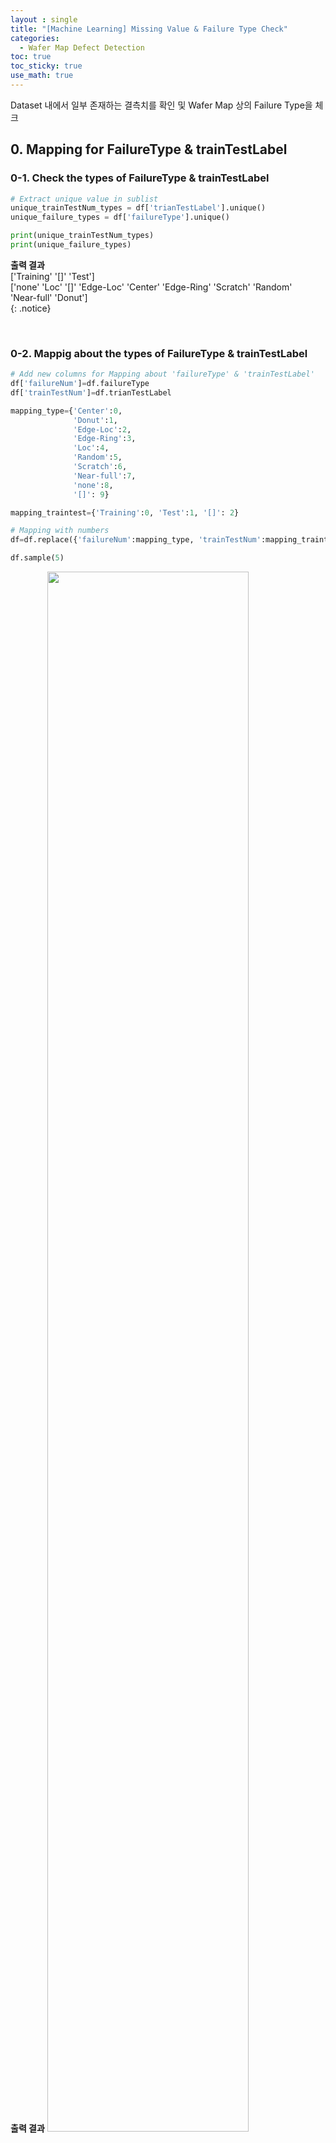 ```yaml
---
layout : single
title: "[Machine Learning] Missing Value & Failure Type Check"
categories: 
  - Wafer Map Defect Detection
toc: true
toc_sticky: true
use_math: true
---
```


Dataset 내에서 일부 존재하는 결측치를 확인 및 Wafer Map 상의 Failure Type을 체크   

## 0. Mapping for FailureType & trainTestLabel   
### 0-1. Check the types of FailureType & trainTestLabel    

```python
# Extract unique value in sublist   
unique_trainTestNum_types = df['trianTestLabel'].unique()
unique_failure_types = df['failureType'].unique()

print(unique_trainTestNum_types)
print(unique_failure_types)
```

**출력 결과**   
['Training' '[]' 'Test']   
['none' 'Loc' '[]' 'Edge-Loc' 'Center' 'Edge-Ring' 'Scratch' 'Random'   
 'Near-full' 'Donut']    
{: .notice}  

&nbsp;

### 0-2. Mappig about the types of FailureType & trainTestLabel    

```python
# Add new columns for Mapping about 'failureType' & 'trainTestLabel'
df['failureNum']=df.failureType
df['trainTestNum']=df.trianTestLabel

mapping_type={'Center':0, 
              'Donut':1, 
              'Edge-Loc':2, 
              'Edge-Ring':3, 
              'Loc':4, 
              'Random':5,
              'Scratch':6, 
              'Near-full':7, 
              'none':8,
              '[]': 9}

mapping_traintest={'Training':0, 'Test':1, '[]': 2}

# Mapping with numbers
df=df.replace({'failureNum':mapping_type, 'trainTestNum':mapping_traintest})

df.sample(5)
```

<div align="left">
  <strong>출력 결과</strong>
  <img src="/assets/images/WM/4.png" width="80%" height="80%" alt=""/>
  <p><em></em></p>
</div>
{: .notice}


&nbsp;

## 1. Identifying the number of missing values    
### 1-1. Build New Dataframes    

```python
# New dataframe with labels
df_withlabel = df[(df['failureNum'] >= 0) & (df['failureNum'] <= 8 )]
df_withlabel = df_withlabel.reset_index()

# New dataframe with patterns (Except for failureType = none)
df_withpattern = df[(df['failureNum'] >= 0) & (df['failureNum'] <= 7)]
df_withpattern = df_withpattern.reset_index()

# New dataframe without patterns (failureType = none)
df_nonpattern = df[(df['failureNum'] == 8)]

df_withlabel.shape[0], df_withpattern.shape[0], df_nonpattern.shape[0]
```

**출력 결과**    
(172950, 25519, 147431)
{: .notice}   

&nbsp;

### 1-2. Identify    

```python
df_other = df[~((df['failureNum'] >= 0) & (df['failureNum'] <= 8))]

if 172950 + len(df_other)== df.shape[0]:
    print(True)
# N of Data with label +  N of Data w/o label = N of Total data
```

**출력 결과**   
True    
{: .notice}    

- Failure Type에 대해서 제대로 라벨링이 되어 있는 데이터와 그렇지 않은 데이터, 즉 결측치의 수를 종합, 전체 데이터 수와 일치하는지 확인         
- 결과적으로 일치하므로, Dataset 내 결측치의 수는 **638,507**개로 확인됨    

&nbsp;

### 1-3. Visualization     

```python
from matplotlib import gridspec
fig = plt.figure(figsize= (20, 4.5))
gs = gridspec.GridSpec(1,2,width_ratios=[1, 2.5])
ax1 = plt.subplot(gs[0])
ax2 = plt.subplot(gs[1])

no_wafers=[tol_wafers - df_withlabel.shape[0], 
           df_withpattern.shape[0], 
           df_nonpattern.shape[0]]

colors = ['silver', 'orange', 'gold']
explode = (0.1, 0, 0)  # explode 1st slice
labels = ['no-label','label&pattern','label&non-pattern']
ax1.pie(no_wafers, 
        explode=explode, 
        labels=labels, 
        colors=colors, 
        autopct='%1.1f%%', 
        shadow=True, 
        startangle=140)

uni_pattern=np.unique(df_withpattern.failureNum, return_counts=True)
labels2 = ['','Center','Donut','Edge-Loc','Edge-Ring','Loc','Random','Scratch','Near-full']
ax2.bar(uni_pattern[0],uni_pattern[1]/df_withpattern.shape[0], color='gold', align='center', alpha=0.9)
ax2.set_title("failure type frequency")
ax2.set_ylabel("% of pattern wafers")
ax2.set_xticklabels(labels2)

plt.show()
```

<div align="left">
  <strong>출력 결과</strong>
  <img src="/assets/images/WM/5.png" width="100%" height="100%" alt=""/>
  <p><em></em></p>
</div>
{: .notice}

- **결과 분석**    
  - 811,457개의 전체 Wafer에서 172,950개의 Wafer는 라벨링이 되어 있는 반면, 78.7%의 나머지 Wafer는 라벨링이 되어 있지 않음    
  - 라벨링된 Wafer 중에서 3.1%인 25,519개의 Wafer는 Failure Pattern을 가지고 있지만, 나머지 18.2%인 147,431개의 Wafer는 패턴을 가지고 있지 않음     
  - 결과적으로 Failure Type을 보유한 25,519개의 Wafer에만 집중해야 하므로 `failureNum == 8, 9`인 데이터는 배제해야 함     

&nbsp;

## 2. Failure Type Visualization    
### 2-1. Failure Wafer Sampling for 100    

```python
fig, ax = plt.subplots(nrows = 10, ncols = 10, figsize=(30, 30))
ax = ax.ravel(order='C')
for i in range(100):
    img = df_withpattern.waferMap[i]
    ax[i].imshow(img)
    ax[i].set_title(df_withpattern.failureType[i][0][0], fontsize=15)
    ax[i].set_xlabel(df_withpattern.index[i], fontsize=10)
    ax[i].set_xticks([])
    ax[i].set_yticks([])
plt.tight_layout()
plt.show() 
```

<div align="left">
  <strong>출력 결과</strong>
  <img src="/assets/images/WM/6.png" width="100%" height="100%" alt=""/>
  <p><em></em></p>
</div>
{: .notice}

&nbsp;

### 2-2. Classify for eight Failure Types    

```python
x=[0,1,2,3,4,5,6,7]
labels2=['Center','Donut','Edge-Loc','Edge-Ring','Loc','Random','Scratch','Near-full']

for i in x:
    fig, ax=plt.subplots(nrows=1, ncols=10, figsize=(18,12))
    ax=ax.ravel(order='C') 
    for j in [i]:
        img=df_withpattern.waferMap[df_withpattern.failureType==labels2[j]]
        for k in range(10):
            ax[k].imshow(img[img.index[k]])
            ax[k].set_title(df_withpattern.failureType[img.index[k]][0][0], fontsize=10)
            ax[k].set_xlabel(df_withpattern.index[img.index[k]], fontsize=10)
            ax[k].set_xticks([])
            ax[k].set_yticks([])
    plt.tight_layout()
    plt.show()
```

<div align="left">
  <strong>출력 결과</strong>
  <img src="/assets/images/WM/7.png" width="100%" height="100%" alt=""/>
  <p><em></em></p>
</div>
{: .notice}

&nbsp;

### 2-3. Failure Type Sampling One at a Time    

```python
x=[9, 340, 3, 16, 0, 25, 84, 37]
labels2=['Center','Donut','Edge-Loc','Edge-Ring','Loc','Random','Scratch','Near-full']

fig,ax=plt.subplots(nrows=2, ncols=4, figsize=(20,10))
ax=ax.ravel(order='C')
for i in range(8):
    img=df_withpattern.waferMap[x[i]]
    ax[i].imshow(img)
    ax[i].set_title(df_withpattern.failureType[x[i]][0][0], fontsize=24)
    ax[i].set_xticks([])
    ax[i].set_yticks([])
plt.tight_layout()
plt.show()
```

<div align="left">
  <strong>출력 결과</strong>
  <img src="/assets/images/WM/8.png" width="100%" height="100%" alt=""/>
  <p><em></em></p>
</div>
{: .notice}

&nbsp;

